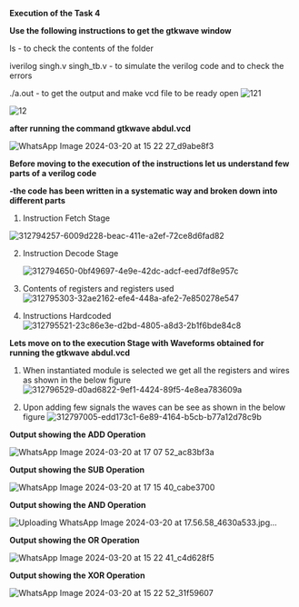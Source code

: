 **Execution of the Task 4**


**Use the following instructions to get the gtkwave window**


ls - to check the contents of the folder


iverilog singh.v singh_tb.v - to simulate the verilog code and to check the errors


./a.out - to get the output and make vcd file to be ready open
![121](https://github.com/karthik-singh07/karthik-singh/assets/160622150/03d720ef-c681-42af-985e-c5e4412c4322)



![12](https://github.com/karthik-singh07/karthik-singh/assets/160622150/214cc80e-564c-4dde-a5ae-34fcd213917a)



**after running the command
gtkwave abdul.vcd**


![WhatsApp Image 2024-03-20 at 15 22 27_d9abe8f3](https://github.com/karthik-singh07/karthik-singh/assets/160622150/2d8c2e5e-9c49-466b-b9b3-dc1c1f9f2f95)




**Before moving to the execution of the instructions let us understand few parts of a verilog code**

**-the code has been written in a systematic way and broken down into different parts**

1. Instruction Fetch Stage
   
  ![312794257-6009d228-beac-411e-a2ef-72ce8d6fad82](https://github.com/karthik-singh07/karthik-singh/assets/160622150/e5683b7b-a1c9-4a16-bd38-00841959e98c)


2. Instruction Decode Stage

   ![312794650-0bf49697-4e9e-42dc-adcf-eed7df8e957c](https://github.com/karthik-singh07/karthik-singh/assets/160622150/adce69fb-b56c-4303-b335-d5888358c111)

3. Contents of registers and registers used
![312795303-32ae2162-efe4-448a-afe2-7e850278e547](https://github.com/karthik-singh07/karthik-singh/assets/160622150/387459e2-b125-48db-bf07-7b7470c81084)

4. Instructions Hardcoded
![312795521-23c86e3e-d2bd-4805-a8d3-2b1f6bde84c8](https://github.com/karthik-singh07/karthik-singh/assets/160622150/bf30cd68-0ddc-42a4-a60a-2ed626cd336b)


**Lets move on to the execution Stage with Waveforms obtained for running the gtkwave abdul.vcd**


1. When instantiated module is selected we get all the registers and wires as shown in the below figure
![312796529-d0ad6822-9ef1-4424-89f5-4e8ea783609a](https://github.com/karthik-singh07/karthik-singh/assets/160622150/ecc9f111-4d40-4cd1-b2ae-be729d117a17)

 
2. Upon adding few signals the waves can be see as shown in the below figure
![312797005-edd173c1-6e89-4164-b5cb-b77a12d78c9b](https://github.com/karthik-singh07/karthik-singh/assets/160622150/0cecc3d7-73b6-4503-92e6-03fc60b3fd5a)

**Output showing the ADD Operation**

![WhatsApp Image 2024-03-20 at 17 07 52_ac83bf3a](https://github.com/karthik-singh07/karthik-singh/assets/160622150/f7cbcd0b-33bc-4e46-85c8-aebf05ea6118)



**Output showing the SUB Operation**


![WhatsApp Image 2024-03-20 at 17 15 40_cabe3700](https://github.com/karthik-singh07/karthik-singh/assets/160622150/6e02f760-48cb-4358-b276-ea81dd3ef975)

**Output showing the AND Operation**


![Uploading WhatsApp Image 2024-03-20 at 17.56.58_4630a533.jpg…]()


**Output showing the OR Operation**

![WhatsApp Image 2024-03-20 at 15 22 41_c4d628f5](https://github.com/karthik-singh07/karthik-singh/assets/160622150/66ca22a0-5b48-4944-ae76-81cf8c6379a7)


**Output showing the XOR Operation**


![WhatsApp Image 2024-03-20 at 15 22 52_31f59607](https://github.com/karthik-singh07/karthik-singh/assets/160622150/d1242879-d1c8-4a36-9684-cd85e6212436)








